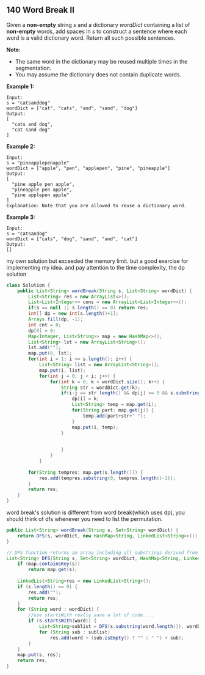 ## 140 Word Break II

Given a **non-empty** string *s* and a dictionary *wordDict* containing a list of **non-empty** words, add spaces in *s* to construct a sentence where each word is a valid dictionary word. Return all such possible sentences.

**Note:**

- The same word in the dictionary may be reused multiple times in the segmentation.
- You may assume the dictionary does not contain duplicate words.

**Example 1:**

```
Input:
s = "catsanddog"
wordDict = ["cat", "cats", "and", "sand", "dog"]
Output:
[
  "cats and dog",
  "cat sand dog"
]
```

**Example 2:**

```
Input:
s = "pineapplepenapple"
wordDict = ["apple", "pen", "applepen", "pine", "pineapple"]
Output:
[
  "pine apple pen apple",
  "pineapple pen apple",
  "pine applepen apple"
]
Explanation: Note that you are allowed to reuse a dictionary word.
```

**Example 3:**

```
Input:
s = "catsandog"
wordDict = ["cats", "dog", "sand", "and", "cat"]
Output:
[]
```

my own solution but exceeded the memory limit. but a good exercise for implementing my idea. and pay attention to the time complexity, the dp solution

```java
class Solution {
    public List<String> wordBreak(String s, List<String> wordDict) {
        List<String> res = new ArrayList<>();
        List<List<Integer>> cons = new ArrayList<List<Integer>>();
        if(s == null || s.length() == 0) return res;
        int[] dp = new int[s.length()+1];
        Arrays.fill(dp, -1);
        int cnt = 0;
        dp[0] = 0;
        Map<Integer, List<String>> map = new HashMap<>();
        List<String> lst = new ArrayList<String>();
        lst.add("");
        map.put(0, lst);
        for(int i = 1; i <= s.length(); i++) {
            List<String> list = new ArrayList<String>();
            map.put(i, list);
            for(int j = 0; j < i; j++) {
                for(int k = 0; k < wordDict.size(); k++) {
                    String str = wordDict.get(k);
                    if(i-j == str.length() && dp[j] >= 0 && s.substring(j, i).equals(str)) {
                        dp[i] = k;
                        List<String> temp = map.get(i);
                        for(String part: map.get(j)) {
                            temp.add(part+str+" ");
                        }
                        map.put(i, temp);
                    }

                        
                    }
                }
            }
        
        for(String tempres: map.get(s.length())) {
            res.add(tempres.substring(0, tempres.length()-1));
        }
        return res;
    }
}
```



word break's solution is different from word break(which uses dp), you should think of dfs whenever you need to list the permutation.

```java
public List<String> wordBreak(String s, Set<String> wordDict) {
    return DFS(s, wordDict, new HashMap<String, LinkedList<String>>());
}       

// DFS function returns an array including all substrings derived from s.
List<String> DFS(String s, Set<String> wordDict, HashMap<String, LinkedList<String>>map) {
    if (map.containsKey(s)) 
        return map.get(s);
        
    LinkedList<String>res = new LinkedList<String>();     
    if (s.length() == 0) {
        res.add("");
        return res;
    }               
    for (String word : wordDict) {
        //use startsWith really save a lot of code....
        if (s.startsWith(word)) {
            List<String>sublist = DFS(s.substring(word.length()), wordDict, map);
            for (String sub : sublist) 
                res.add(word + (sub.isEmpty() ? "" : " ") + sub);               
        }
    }       
    map.put(s, res);
    return res;
}
```

